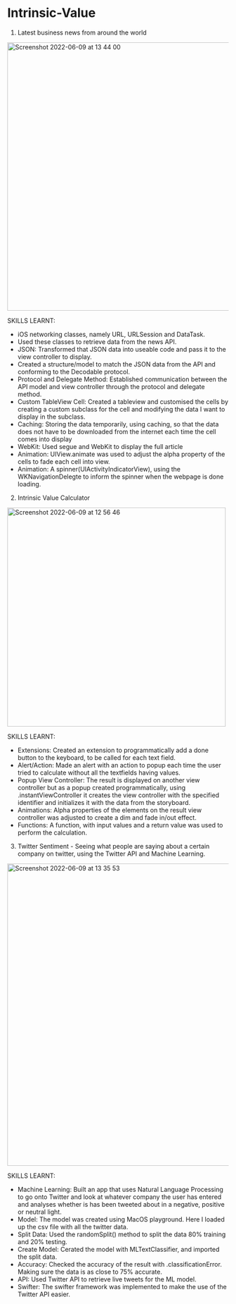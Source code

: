 # Intrinsic-Value
1. Latest business news from around the world

<img width="609" alt="Screenshot 2022-06-09 at 13 44 00" src="https://user-images.githubusercontent.com/91250039/172839014-8381bb6c-d4ef-479b-a963-366e75108f7b.png">

SKILLS LEARNT:
  - iOS networking classes, namely URL, URLSession and DataTask.
  - Used these classes to retrieve data from the news API.
  - JSON: Transformed that JSON data into useable code and pass it to the view controller to display.
  - Created a structure/model to match the JSON data from the API and conforming to the Decodable protocol.
  - Protocol and Delegate Method: Established communication between the API model and view controller through the protocol and delegate method.
  - Custom TableView Cell: Created a tableview and customised the cells by creating a custom subclass for the cell and modifying the data I want to display     in the subclass.
  - Caching: Storing the data temporarily, using caching, so that the data does not have to be downloaded from the internet each time the cell comes into       display
  - WebKit: Used segue and WebKit to display the full article
  - Animation: UIView.animate was used to adjust the alpha property of the cells to fade each cell into view.
  - Animation: A spinner(UIActivityIndicatorView), using the WKNavigationDelegte to inform the spinner when the webpage is done loading.


2. Intrinsic Value Calculator

<img width="497" alt="Screenshot 2022-06-09 at 12 56 46" src="https://user-images.githubusercontent.com/91250039/172838988-bdc606d8-6b6c-420a-a909-735dce2d34d5.png">

SKILLS LEARNT:
 - Extensions: Created an extension to programmatically add a done button to the keyboard, to be called for each text field.
 - Alert/Action: Made an alert with an action to popup each time the user tried to calculate without all the textfields having values.
 - Popup View Controller: The result is displayed on another view controller but as a popup created programmatically, using .instantViewController it
   creates the view controller with the specified identifier and initializes it with the data from the storyboard.
 - Animations: Alpha properties of the elements on the result view controller was adjusted to create a dim and fade in/out effect.
 - Functions: A function, with input values and a return value was used to perform the calculation.

3. Twitter Sentiment - Seeing what people are saying about a certain company on twitter, using the Twitter API and Machine Learning.

<img width="686" alt="Screenshot 2022-06-09 at 13 35 53" src="https://user-images.githubusercontent.com/91250039/172839005-907be97d-d9e3-4d84-bf37-4b3547828944.png">

SKILLS LEARNT:
 - Machine Learning: Built an app that uses Natural Language Processing to go onto Twitter and look at whatever company the user has entered and analyses      whether is has been tweeted about in a negative, positive or neutral light.
 - Model: The model was created using MacOS playground. Here I loaded up the csv file with all the twitter data.
 - Split Data: Used the randomSplit() method to split the data 80% training and 20% testing.
 - Create Model: Cerated the model with MLTextClassifier, and imported the split data.
 - Accuracy: Checked the accuracy of the result with .classificationError. Making sure the data is as close to 75% accurate.
 - API: Used Twitter API to retrieve live tweets for the ML model.
 - Swifter: The swifter framework was implemented to make the use of the Twitter API easier.

